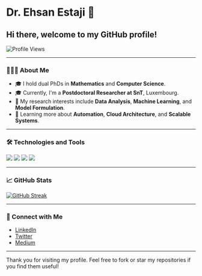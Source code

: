 # Dr. Ehsan Estaji 👋

## Hi there, welcome to my GitHub profile!

![Profile Views](https://komarev.com/ghpvc/?username=your-username)

---

### 👨🏻‍💻 About Me 

- 🎓 I hold dual PhDs in **Mathematics** and **Computer Science**.
- 🎓 Currently, I'm a **Postdoctoral Researcher at SnT**, Luxembourg.
- 🤖 My research interests include **Data Analysis**, **Machine Learning**, and **Model Formulation**.
- 🌱 Learning more about **Automation**, **Cloud Architecture**, and **Scalable Systems**.

---

### 🛠️ Technologies and Tools

![](https://img.shields.io/badge/Python-3776AB?style=for-the-badge&logo=python&logoColor=white)
![](https://img.shields.io/badge/R-276DC3?style=for-the-badge&logo=r&logoColor=white)
![](https://img.shields.io/badge/Excel-217346?style=for-the-badge&logo=microsoft-excel&logoColor=white)
![](https://img.shields.io/badge/PowerBI-F2C811?style=for-the-badge&logo=power-bi&logoColor=black)

---

### 📈 GitHub Stats

[![GitHub Streak](http://github-readme-streak-stats.herokuapp.com?user=ehsanestaji&theme=dark&background=000000)](https://git.io/streak-stats)


---

### 🤝 Connect with Me

- [LinkedIn](https://www.linkedin.com/in/dr-ehsan-estaji/)
- [Twitter](https://twitter.com/DrEhsanEstaji)
- [Medium](https://medium.com/@Dr.EhsanEstaji)

---

Thank you for visiting my profile. Feel free to fork or star my repositories if you find them useful! 



